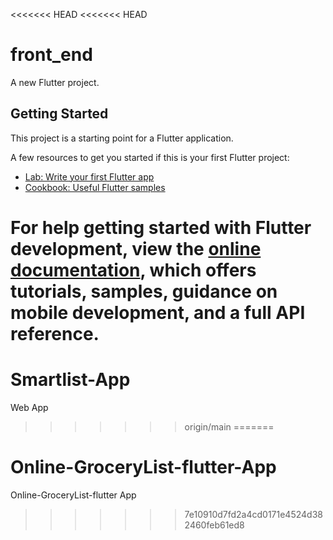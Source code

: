 <<<<<<< HEAD
<<<<<<< HEAD
# front_end

A new Flutter project.

## Getting Started

This project is a starting point for a Flutter application.

A few resources to get you started if this is your first Flutter project:

- [Lab: Write your first Flutter app](https://docs.flutter.dev/get-started/codelab)
- [Cookbook: Useful Flutter samples](https://docs.flutter.dev/cookbook)

For help getting started with Flutter development, view the
[online documentation](https://docs.flutter.dev/), which offers tutorials,
samples, guidance on mobile development, and a full API reference.
=======
# Smartlist-App
Web App
>>>>>>> origin/main
=======
# Online-GroceryList-flutter-App
Online-GroceryList-flutter App
>>>>>>> 7e10910d7fd2a4cd0171e4524d382460feb61ed8
